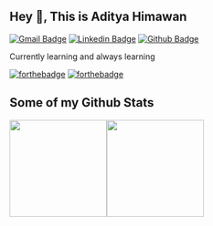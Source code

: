 ## Hey 👋, This is Aditya Himawan
[![Gmail Badge](https://img.shields.io/badge/-adityahimaone@gmail.com-c14438?style=flat&logo=Gmail&logoColor=white&link=mailto:adityahimaone@gmail.com)](mailto:adityahimaone@gmail.com) 
[![Linkedin Badge](https://img.shields.io/badge/-adityahimaone-0072b1?style=flat&logo=Linkedin&logoColor=white&link=https://www.linkedin.com/in/adityahimaone/)](https://www.linkedin.com/in/adityahimaone/) 
[![Github Badge](https://img.shields.io/badge/-adityahimaone-grey?style=flat&logo=github&logoColor=white&link=https://github.com/adityahimaone/)](https://www.github.com/adityahimaone/) 
<!-- [![Twitter Badge](https://img.shields.io/badge/-adityahimaone-00acee?style=flat&logo=twitter&logoColor=white&link=https://twitter.com/adityahimaone/)](https://www.twitter.com/adityahimaone/) -->
<p align='left'>Currently learning and always learning</p>

[![forthebadge](https://forthebadge.com/images/badges/ctrl-c-ctrl-v.svg)](https://forthebadge.com)
[![forthebadge](https://forthebadge.com/images/badges/0-percent-optimized.svg)](https://forthebadge.com)
## Some of my Github Stats
<!-- <p align=left> <img src=https://komarev.com/ghpvc/?username=adityahimaone alt=adityahimaone /> </p> -->

<div align="center">
  <div style="display: flex; align-items: flex-start;">
    <img height="170" src="https://github-readme-stats.vercel.app/api?username=adityahimaone&hide=stars&show_icons=true&include_all_commits=true&theme=shades-of-purple"/>
    <img height="170" src="https://github-readme-stats.vercel.app/api/top-langs/?username=adityahimaone&layout=compact&theme=shades-of-purple&hide=html,php"/>
  </div>
</div>
